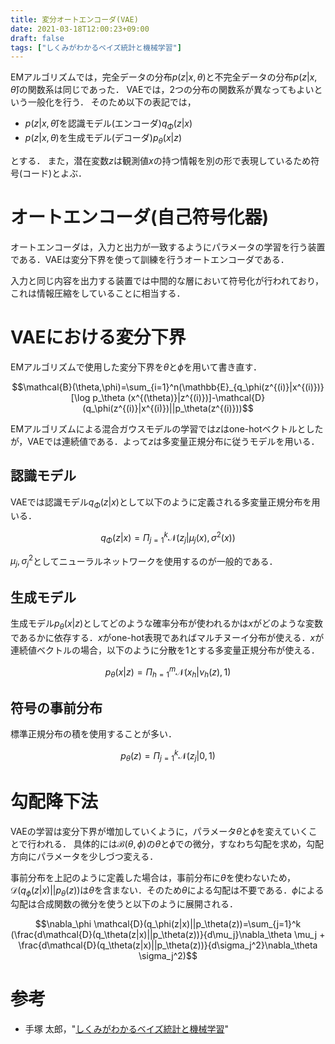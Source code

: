 ```yaml
---
title: 変分オートエンコーダ(VAE)
date: 2021-03-18T12:00:23+09:00
draft: false
tags: ["しくみがわかるベイズ統計と機械学習"] 
---
```

<!--more-->

EMアルゴリズムでは，完全データの分布$p(z|x,\theta)$と不完全データの分布$p(z|x,\hat{\theta})$の関数系は同じであった．
VAEでは，2つの分布の関数系が異なってもよいという一般化を行う．
そのため以下の表記では，

- $p(z|x,\hat{\theta})$を認識モデル(エンコーダ)$q_\Phi(z|x)$
- $p(z|x,\theta)$を生成モデル(デコーダ)$p_\theta(x|z)$

とする．
また，潜在変数$z$は観測値$x$の持つ情報を別の形で表現しているため符号(コード)とよぶ．

# オートエンコーダ(自己符号化器)
オートエンコーダは，入力と出力が一致するようにパラメータの学習を行う装置である．VAEは変分下界を使って訓練を行うオートエンコーダである．

入力と同じ内容を出力する装置では中間的な層において符号化が行われており，これは情報圧縮をしていることに相当する．

# VAEにおける変分下界
EMアルゴリズムで使用した変分下界を$\theta$と$\phi$を用いて書き直す．

$$\mathcal{B}(\theta,\phi)=\sum_{i=1}^n(\mathbb{E}_{q_\phi(z^{(i)}|x^{(i)})}[\log p_\theta (x^{(\theta)}|z^{(i)})]-\mathcal{D}(q_\phi(z^{(i)}|x^{(i)})||p_\theta(z^{(i)}))$$

EMアルゴリズムによる混合ガウスモデルの学習では$z$はone-hotベクトルとしたが，VAEでは連続値である．よって$z$は多変量正規分布に従うモデルを用いる．

## 認識モデル
VAEでは認識モデル$q_\Phi(z|x)$として以下のように定義される多変量正規分布を用いる．

$$q_\Phi(z|x)=\Pi_{j=1}^k\mathcal{N}(z_j|\mu_j(x),\sigma^2(x))$$

$\mu_j,\sigma_j^2$としてニューラルネットワークを使用するのが一般的である．

## 生成モデル
生成モデル$p_\theta(x|z)$としてどのような確率分布が使われるかは$x$がどのような変数であるかに依存する．$x$がone-hot表現であればマルチヌーイ分布が使える．$x$が連続値ベクトルの場合，以下のように分散を1とする多変量正規分布が使える．

$$p_\theta(x|z)=\Pi_{h=1}^m \mathcal{N}(x_h|\nu_h(z),1)$$

## 符号の事前分布
標準正規分布の積を使用することが多い．

$$p_\theta(z)=\Pi_{j=1}^k\mathcal{N}(z_j|0,1)$$

# 勾配降下法
VAEの学習は変分下界が増加していくように，パラメータ$\theta$と$\phi$を変えていくことで行われる．
具体的には$\mathcal{B}(\theta,\phi)$の$\theta$と$\phi$での微分，すなわち勾配を求め，勾配方向にパラメータを少しづつ変える．

事前分布を上記のように定義した場合は，事前分布に$\theta$を使わないため，$\mathcal{D}(q_\phi(z|x)||p_\theta(z))$は$\theta$を含まない．そのため$\theta$による勾配は不要である．$\phi$による勾配は合成関数の微分を使うと以下のように展開される．

$$\nabla_\phi \mathcal{D}(q_\phi(z|x)||p_\theta(z))=\sum_{j=1}^k
(\frac{d\mathcal{D}(q_\theta(z|x)||p_\theta(z))}{d\mu_j}\nabla_\theta \mu_j
+
\frac{d\mathcal{D}(q_\theta(z|x)||p_\theta(z))}{d\sigma_j^2}\nabla_\theta \sigma_j^2)$$

# 参考
- 手塚 太郎，"[しくみがわかるベイズ統計と機械学習](https://amzn.to/3cCILQM)"